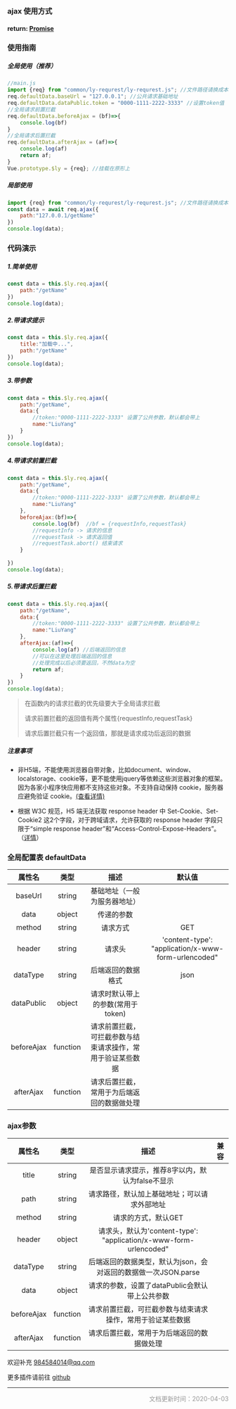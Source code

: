 ### ajax 使用方式

#### return: [Promise](https://www.runoob.com/w3cnote/javascript-promise-object.html)



### 使用指南

##### 全局使用（推荐）

```js
//main.js
import {req} from "common/ly-requrest/ly-requrest.js"; //文件路径请换成本地路径
req.defaultData.baseUrl = "127.0.0.1"; //公共请求基础地址
req.defaultData.dataPublic.token = "0000-1111-2222-3333" //设置token值
//全局请求前置拦截
req.defaultData.beforeAjax = (bf)=>{
    console.log(bf)
}
//全局请求后置拦截
req.defaultData.afterAjax = (af)=>{
    console.log(af)
    return af;
}
Vue.prototype.$ly = {req}; //挂载在原形上
```

##### 局部使用

```js
import {req} from "common/ly-requrest/ly-requrest.js"; //文件路径请换成本地路径
const data = await req.ajax({
    path:"127.0.0.1/getName"
})
console.log(data);
```



### 代码演示

##### 	1.简单使用

```js
const data = this.$ly.req.ajax({
    path:"/getName"
})
console.log(data);
```

##### 	2.带请求提示

```js
const data = this.$ly.req.ajax({
    title:"加载中...",
    path:"/getName"
})
console.log(data);
```

##### 	3.带参数

```js
const data = this.$ly.req.ajax({
    path:"/getName",
    data:{
        //token:"0000-1111-2222-3333" 设置了公共参数，默认都会带上
    	name:"LiuYang"
    }
})
console.log(data);
```

##### 4.带请求前置拦截

```js
const data = this.$ly.req.ajax({
    path:"/getName",
    data:{
        //token:"0000-1111-2222-3333" 设置了公共参数，默认都会带上
    	name:"LiuYang"
    },
    beforeAjax:(bf)=>{
        console.log(bf)  //bf = {requestInfo,requestTask} 
        //requestInfo -> 请求的信息
        //requestTask -> 请求返回值
        //requestTask.abort() 结束请求
    }
    
})
console.log(data);
```

##### 5.带请求后置拦截

```js
const data = this.$ly.req.ajax({
    path:"/getName",
    data:{
        //token:"0000-1111-2222-3333" 设置了公共参数，默认都会带上
    	name:"LiuYang"
    },
    afterAjax:(af)=>{
        console.log(af) //后端返回的信息
        //可以在这里处理后端返回的信息
        //处理完成以后必须要返回，不然data为空
		return af;
    }
})
console.log(data);
```

> 在函数内的请求拦截的优先级要大于全局请求拦截
>
> 请求前置拦截的返回值有两个属性{requestInfo,requestTask} 
>
> 请求后置拦截只有一个返回值，那就是请求成功后返回的数据



##### 注意事项

- 非H5端，不能使用浏览器自带对象，比如document、window、localstorage、cookie等，更不能使用jquery等依赖这些浏览器对象的框架。因为各家小程序快应用都不支持这些对象。不支持自动保持 cookie，服务器应避免验证 cookie。[(查看详情)](https://uniapp.dcloud.io/matter?id=%e5%8c%ba%e5%88%ab%e4%ba%8e%e4%bc%a0%e7%bb%9f-web-%e5%bc%80%e5%8f%91%e7%9a%84%e6%b3%a8%e6%84%8f)

- 根据 W3C 规范，H5 端无法获取 response header 中 Set-Cookie、Set-Cookie2 这2个字段，对于跨域请求，允许获取的 response header 字段只限于“simple response header”和“Access-Control-Expose-Headers”。（[详情](https://www.w3.org/TR/cors/#access-control-allow-credentials-response-header)）

  

### 全局配置表 defaultData


| 属性名 |      类型      |          描述          |          默认值          |
| :----: | :--------------: | :--------------------: | :--------------------: |
| baseUrl | string | 基础地址（一般为服务器地址） |  |
|    data    | object | 传递的参数 |  |
| method | string | 请求方式 | GET |
| header | string | 请求头 | 'content-type': "application/x-www-form-urlencoded" |
| dataType | string | 后端返回的数据格式 | json |
| dataPublic | object | 请求时默认带上的参数(常用于token) |  |
| beforeAjax | function | 请求前置拦截，可拦截参数与结束请求操作，常用于验证某些数据 | |
| afterAjax | function | 请求后置拦截，常用于为后端返回的数据做处理 | |




### ajax参数

|   属性名   |   类型   |                             描述                             | 兼容 |
| :--------: | :------: | :----------------------------------------------------------: | :--: |
|   title    |  string  |       是否显示请求提示，推荐8字以内，默认为false不显示       |      |
|    path    |  string  |         请求路径，默认加上基础地址；可以请求外部地址         |      |
|   method   |  string  |                     请求的方式，默认GET                      |      |
|   header   |  object  | 请求头，默认为'content-type': "application/x-www-form-urlencoded" |      |
|  dataType  |  string  | 后端返回的数据类型，默认为json，会对返回的数据做一次JSON.parse |      |
|    data    |  object  |        请求的参数，设置了dataPublic会默认带上公共参数        |      |
| beforeAjax | function |  请求前置拦截，可拦截参数与结束请求操作，常用于验证某些数据  |      |
| afterAjax  | function |          请求后置拦截，常用于为后端返回的数据做处理          |      |







欢迎补充  984584014@qq.com 

更多插件请前往 [github](https://github.com/web-liuyang/uni-app-tools)

------

<p style="text-align:right;font-size:14px;color:#999999;">文档更新时间：2020-04-03</p>

